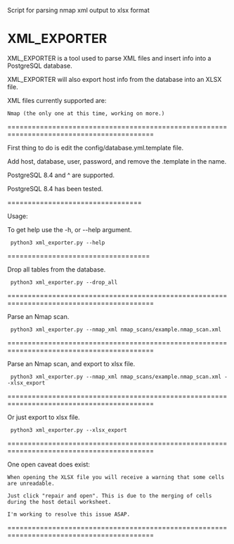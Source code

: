 Script for parsing nmap xml output to xlsx format

XML_EXPORTER
==========


XML_EXPORTER is a tool used to parse XML files and insert info into a PostgreSQL database.

XML_EXPORTER will also export host info from the database into an XLSX file.

XML files currently supported are:

    Nmap (the only one at this time, working on more.)

==========================================================================================

First thing to do is edit the config/database.yml.template file.

Add host, database, user, password, and remove the .template in the name.

PostgreSQL 8.4 and ^ are supported.

PostgreSQL 8.4 has been tested.

=================================

Usage:

To get help use the -h, or --help argument.

     python3 xml_exporter.py --help

===================================

Drop all tables from the database.

     python3 xml_exporter.py --drop_all

==========================================================================================

Parse an Nmap scan.

     python3 xml_exporter.py --nmap_xml nmap_scans/example.nmap_scan.xml

==========================================================================================

Parse an Nmap scan, and export to xlsx file.

     python3 xml_exporter.py --nmap_xml nmap_scans/example.nmap_scan.xml --xlsx_export

==========================================================================================

Or just export to xlsx file.

     python3 xml_exporter.py --xlsx_export

==========================================================================================

One open caveat does exist:

    When opening the XLSX file you will receive a warning that some cells are unreadable.

    Just click "repair and open". This is due to the merging of cells during the host detail worksheet.

    I'm working to resolve this issue ASAP.

==========================================================================================
